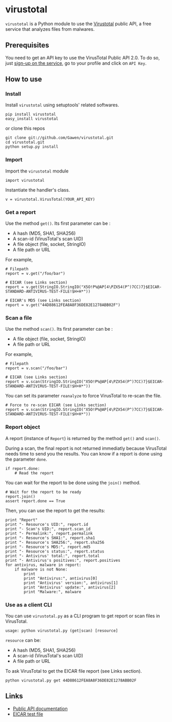 
# virustotal

``virustotal`` is a Python module to use the [Virustotal](https://www.virustotal.com/) public API, a free service that analyzes files from malwares.

## Prerequisites

You need to get an API key to use the VirusTotal Public API 2.0. To do so, just [sign-up on the service](https://www.virustotal.com/), go to your profile and click on ``API Key``.

## How to use

### Install

Install ``virustotal`` using setuptools' related softwares.
    
    pip install virustotal
    easy_install virustotal

or clone this repos
    
    git clone git://github.com/Gawen/virustotal.git
    cd virustotal.git
    python setup.py install

### Import

Import the ``virustotal`` module

    import virustotal

Instantiate the handler's class.

    v = virustotal.VirusTotal(YOUR_API_KEY)

### Get a report

Use the method ``get()``. Its first parameter can be :

- A hash (MD5, SHA1, SHA256)
- A scan-id (VirusTotal's scan UID)
- A file object (file, socket, StringIO)
- A file path or URL

For example,

    # Filepath
    report = v.get("/foo/bar")
    
    # EICAR (see Links section)
    report = v.get(StringIO.StringIO("X5O!P%@AP[4\PZX54(P^)7CC)7}$EICAR-STANDARD-ANTIVIRUS-TEST-FILE!$H+H*"))

    # EICAR's MD5 (see Links section)
    report = v.get("44D88612FEA8A8F36DE82E1278ABB02F")

### Scan a file

Use the method ``scan()``. Its first parameter can be :

- A file object (file, socket, StringIO)
- A file path or URL

For example,

    # Filepath
    report = v.scan("/foo/bar")

    # EICAR (see Links section)
    report = v.scan(StringIO.StringIO("X5O!P%@AP[4\PZX54(P^)7CC)7}$EICAR-STANDARD-ANTIVIRUS-TEST-FILE!$H+H*"))

You can set its parameter ``reanalyze`` to force VirusTotal to re-scan the file.

    # Force to re-scan EICAR (see Links section)
    report = v.scan(StringIO.StringIO("X5O!P%@AP[4\PZX54(P^)7CC)7}$EICAR-STANDARD-ANTIVIRUS-TEST-FILE!$H+H*"))


### Report object

A report (instance of ``Report``) is returned by the method ``get()`` and ``scan()``.

During a scan, the final report is not returned immediatly because VirusTotal needs time to send you the results. You can know if a report is done using the parameter ``done``.

    if report.done:
        # Read the report

You can wait for the report to be done using the ``join()`` method.

    # Wait for the report to be ready
    report.join()
    assert report.done == True

Then, you can use the report to get the results:

    print "Report"
    print "- Resource's UID:", report.id
    print "- Scan's UID:", report.scan_id
    print "- Permalink:", report.permalink
    print "- Resource's SHA1:", report.sha1
    print "- Resource's SHA256:", report.sha256
    print "- Resource's MD5:", report.md5
    print "- Resource's status:", report.status
    print "- Antivirus' total:", report.total
    print "- Antivirus's positives:", report.positives
    for antivirus, malware in report:
        if malware is not None:
            print
            print "Antivirus:", antivirus[0]
            print "Antivirus' version:", antivirus[1]
            print "Antivirus' update:", antivirus[2]
            print "Malware:", malware

### Use as a client CLI

You can use ``virustotal.py`` as a CLI program to get report or scan files in VirusTotal.

    usage: python virustotal.py (get|scan) [resource]

``resource`` can be:
- A hash (MD5, SHA1, SHA256)
- A scan-id (VirusTotal's scan UID)
- A file path or URL

To ask VirusTotal to get the EICAR file report (see Links section).

    python virustotal.py get 44D88612FEA8A8F36DE82E1278ABB02F

## Links

- [Public API documentation](https://www.virustotal.com/documentation/public-api/)
- [EICAR test file](http://en.wikipedia.org/wiki/EICAR_test_file)

